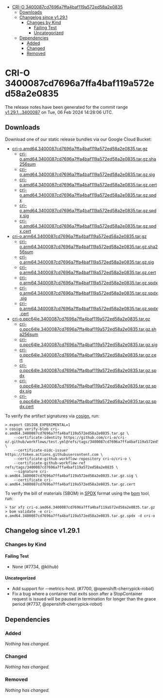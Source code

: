 - [CRI-O 3400087cd7696a7ffa4baf119a572ed58a2e0835](#cri-o-3400087cd7696a7ffa4baf119a572ed58a2e0835)
  - [Downloads](#downloads)
  - [Changelog since v1.29.1](#changelog-since-v1291)
    - [Changes by Kind](#changes-by-kind)
      - [Failing Test](#failing-test)
      - [Uncategorized](#uncategorized)
  - [Dependencies](#dependencies)
    - [Added](#added)
    - [Changed](#changed)
    - [Removed](#removed)

# CRI-O 3400087cd7696a7ffa4baf119a572ed58a2e0835

The release notes have been generated for the commit range
[v1.29.1...3400087](https://github.com/cri-o/cri-o/compare/v1.29.1...3400087cd7696a7ffa4baf119a572ed58a2e0835) on Tue, 06 Feb 2024 14:28:06 UTC.

## Downloads

Download one of our static release bundles via our Google Cloud Bucket:

- [cri-o.amd64.3400087cd7696a7ffa4baf119a572ed58a2e0835.tar.gz](https://storage.googleapis.com/cri-o/artifacts/cri-o.amd64.3400087cd7696a7ffa4baf119a572ed58a2e0835.tar.gz)
  - [cri-o.amd64.3400087cd7696a7ffa4baf119a572ed58a2e0835.tar.gz.sha256sum](https://storage.googleapis.com/cri-o/artifacts/cri-o.amd64.3400087cd7696a7ffa4baf119a572ed58a2e0835.tar.gz.sha256sum)
  - [cri-o.amd64.3400087cd7696a7ffa4baf119a572ed58a2e0835.tar.gz.sig](https://storage.googleapis.com/cri-o/artifacts/cri-o.amd64.3400087cd7696a7ffa4baf119a572ed58a2e0835.tar.gz.sig)
  - [cri-o.amd64.3400087cd7696a7ffa4baf119a572ed58a2e0835.tar.gz.cert](https://storage.googleapis.com/cri-o/artifacts/cri-o.amd64.3400087cd7696a7ffa4baf119a572ed58a2e0835.tar.gz.cert)
  - [cri-o.amd64.3400087cd7696a7ffa4baf119a572ed58a2e0835.tar.gz.spdx](https://storage.googleapis.com/cri-o/artifacts/cri-o.amd64.3400087cd7696a7ffa4baf119a572ed58a2e0835.tar.gz.spdx)
  - [cri-o.amd64.3400087cd7696a7ffa4baf119a572ed58a2e0835.tar.gz.spdx.sig](https://storage.googleapis.com/cri-o/artifacts/cri-o.amd64.3400087cd7696a7ffa4baf119a572ed58a2e0835.tar.gz.spdx.sig)
  - [cri-o.amd64.3400087cd7696a7ffa4baf119a572ed58a2e0835.tar.gz.spdx.cert](https://storage.googleapis.com/cri-o/artifacts/cri-o.amd64.3400087cd7696a7ffa4baf119a572ed58a2e0835.tar.gz.spdx.cert)
- [cri-o.arm64.3400087cd7696a7ffa4baf119a572ed58a2e0835.tar.gz](https://storage.googleapis.com/cri-o/artifacts/cri-o.arm64.3400087cd7696a7ffa4baf119a572ed58a2e0835.tar.gz)
  - [cri-o.arm64.3400087cd7696a7ffa4baf119a572ed58a2e0835.tar.gz.sha256sum](https://storage.googleapis.com/cri-o/artifacts/cri-o.arm64.3400087cd7696a7ffa4baf119a572ed58a2e0835.tar.gz.sha256sum)
  - [cri-o.arm64.3400087cd7696a7ffa4baf119a572ed58a2e0835.tar.gz.sig](https://storage.googleapis.com/cri-o/artifacts/cri-o.arm64.3400087cd7696a7ffa4baf119a572ed58a2e0835.tar.gz.sig)
  - [cri-o.arm64.3400087cd7696a7ffa4baf119a572ed58a2e0835.tar.gz.cert](https://storage.googleapis.com/cri-o/artifacts/cri-o.arm64.3400087cd7696a7ffa4baf119a572ed58a2e0835.tar.gz.cert)
  - [cri-o.arm64.3400087cd7696a7ffa4baf119a572ed58a2e0835.tar.gz.spdx](https://storage.googleapis.com/cri-o/artifacts/cri-o.arm64.3400087cd7696a7ffa4baf119a572ed58a2e0835.tar.gz.spdx)
  - [cri-o.arm64.3400087cd7696a7ffa4baf119a572ed58a2e0835.tar.gz.spdx.sig](https://storage.googleapis.com/cri-o/artifacts/cri-o.arm64.3400087cd7696a7ffa4baf119a572ed58a2e0835.tar.gz.spdx.sig)
  - [cri-o.arm64.3400087cd7696a7ffa4baf119a572ed58a2e0835.tar.gz.spdx.cert](https://storage.googleapis.com/cri-o/artifacts/cri-o.arm64.3400087cd7696a7ffa4baf119a572ed58a2e0835.tar.gz.spdx.cert)
- [cri-o.ppc64le.3400087cd7696a7ffa4baf119a572ed58a2e0835.tar.gz](https://storage.googleapis.com/cri-o/artifacts/cri-o.ppc64le.3400087cd7696a7ffa4baf119a572ed58a2e0835.tar.gz)
  - [cri-o.ppc64le.3400087cd7696a7ffa4baf119a572ed58a2e0835.tar.gz.sha256sum](https://storage.googleapis.com/cri-o/artifacts/cri-o.ppc64le.3400087cd7696a7ffa4baf119a572ed58a2e0835.tar.gz.sha256sum)
  - [cri-o.ppc64le.3400087cd7696a7ffa4baf119a572ed58a2e0835.tar.gz.sig](https://storage.googleapis.com/cri-o/artifacts/cri-o.ppc64le.3400087cd7696a7ffa4baf119a572ed58a2e0835.tar.gz.sig)
  - [cri-o.ppc64le.3400087cd7696a7ffa4baf119a572ed58a2e0835.tar.gz.cert](https://storage.googleapis.com/cri-o/artifacts/cri-o.ppc64le.3400087cd7696a7ffa4baf119a572ed58a2e0835.tar.gz.cert)
  - [cri-o.ppc64le.3400087cd7696a7ffa4baf119a572ed58a2e0835.tar.gz.spdx](https://storage.googleapis.com/cri-o/artifacts/cri-o.ppc64le.3400087cd7696a7ffa4baf119a572ed58a2e0835.tar.gz.spdx)
  - [cri-o.ppc64le.3400087cd7696a7ffa4baf119a572ed58a2e0835.tar.gz.spdx.sig](https://storage.googleapis.com/cri-o/artifacts/cri-o.ppc64le.3400087cd7696a7ffa4baf119a572ed58a2e0835.tar.gz.spdx.sig)
  - [cri-o.ppc64le.3400087cd7696a7ffa4baf119a572ed58a2e0835.tar.gz.spdx.cert](https://storage.googleapis.com/cri-o/artifacts/cri-o.ppc64le.3400087cd7696a7ffa4baf119a572ed58a2e0835.tar.gz.spdx.cert)

To verify the artifact signatures via [cosign](https://github.com/sigstore/cosign), run:

```console
> export COSIGN_EXPERIMENTAL=1
> cosign verify-blob cri-o.amd64.3400087cd7696a7ffa4baf119a572ed58a2e0835.tar.gz \
    --certificate-identity https://github.com/cri-o/cri-o/.github/workflows/test.yml@refs/tags/3400087cd7696a7ffa4baf119a572ed58a2e0835 \
    --certificate-oidc-issuer https://token.actions.githubusercontent.com \
    --certificate-github-workflow-repository cri-o/cri-o \
    --certificate-github-workflow-ref refs/tags/3400087cd7696a7ffa4baf119a572ed58a2e0835 \
    --signature cri-o.amd64.3400087cd7696a7ffa4baf119a572ed58a2e0835.tar.gz.sig \
    --certificate cri-o.amd64.3400087cd7696a7ffa4baf119a572ed58a2e0835.tar.gz.cert
```

To verify the bill of materials (SBOM) in [SPDX](https://spdx.org) format using the [bom](https://sigs.k8s.io/bom) tool, run:

```console
> tar xfz cri-o.amd64.3400087cd7696a7ffa4baf119a572ed58a2e0835.tar.gz
> bom validate -e cri-o.amd64.3400087cd7696a7ffa4baf119a572ed58a2e0835.tar.gz.spdx -d cri-o
```

## Changelog since v1.29.1

### Changes by Kind

#### Failing Test
 - None (#7734, @klihub)

#### Uncategorized
 - Add support for --metrics-host. (#7700, @openshift-cherrypick-robot)
 - Fix a bug where a container that exits soon after a StopContainer request is issued will be paused in termination for longer than the grace period (#7737, @openshift-cherrypick-robot)

## Dependencies

### Added
_Nothing has changed._

### Changed
_Nothing has changed._

### Removed
_Nothing has changed._
